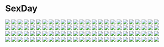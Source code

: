 # SexDay
![](https://konachan.com/image/e8cf5d14c4c6327370fb8b54e5670a98/Konachan.com%20-%2094110%20houraisan_kaguya%20organ_derwald%20touhou.jpg)
![](https://konachan.com/image/2870eb4184e92527c86039ab4cf195d5/Konachan.com%20-%20171662%20animal%20animal_ears%20armor%20blush%20brown_eyes%20gray_hair%20long_hair%20original%20pixiv_fantasia%20stregoicavar%20sword%20tail%20tentacles%20thighhighs%20weapon.jpg)
![](https://konachan.com/image/f05e8597ea11635e06be7b453b11791f/Konachan.com%20-%20164902%20animal%20blonde_hair%20butterfly%20dress%20kaime%20yoshino_ryou.jpg)
![](https://konachan.com/image/0ae755969737f9700c08af0b5d003b81/Konachan.com%20-%2096443%202girls%20blush%20breast_grab%20breasts%20brown_eyes%20brown_hair%20censored%20cleavage%20japanese_clothes%20sameda_koban%20twintails.jpg)
![](https://konachan.com/jpeg/138545378a960014b2c7ca62e35a52e6/Konachan.com%20-%20149149%20black_hair%20chuning_lover%20game_cg%20koso%20kurosu_kanade%20sugar_house.jpg)
![](https://konachan.com/image/51a7be9678145686ce04deef2677d9ca/Konachan.com%20-%2085545%20aragaki_ayase%20blush%20breasts%20cum%20karakasamatsu_toogo%20kousaka_kirino%20nipples%20ore_no_imouto_ga_konna_ni_kawaii_wake_ga_nai%20penis%20pussy%20sex%20spread_legs.jpg)
![](https://konachan.com/image/b96f748fc7c4c2621d6912c3c8a8a804/Konachan.com%20-%20179821%202girls%20barefoot%20black_hair%20blonde_hair%20blood%20cross%20dress%20long_hair%20necklace%20original%20petals%20pixiv_fantasia%20rain%20short_hair%20sword%20tuzki%20water%20weapon.jpg)
![](https://konachan.com/jpeg/237fd708a74b92b528a3e114ef8e9d0b/Konachan.com%20-%20190810%202girls%20game_cg%20glasses%20koutaro%20mukou_aoi_%28tropical_vacation%29%20swimsuit%20tagme%20tokoro_koran%20tropical_vacation%20twinkle.jpg)
![](https://konachan.com/jpeg/36385cec1cabbe80c0b88b8c69a8b07d/Konachan.com%20-%20215233%20animal%20bird%20blush%20boots%20bow%20breasts%20catgirl%20cleavage%20clouds%20food%20glasses%20gloves%20grass%20group%20kneehighs%20original%20restia%20scarf%20skirt%20sky%20tail%20tree.jpg)
![](https://konachan.com/image/49f44d362bb78b6cbafe12fb8c49dabe/Konachan.com%20-%20269974%202girls%20aliasing%20ass%20barefoot%20blue_eyes%20chain%20clouds%20honkai_impact%20kallen_kaslana%20long_hair%20mask%20misako%20pink_hair%20sky%20thighhighs%20white_hair.jpg)
![](https://konachan.com/image/b47dc7640d7f23dc754b6a65d8ec5db9/Konachan.com%20-%20160007%202girls%20armor%20blood%20breasts%20chain%20cleavage%20collar%20crown%20flowers%20gloves%20hc%20long_hair%20navel%20petals%20pink_hair%20ponytail%20shorts%20sword%20vocaloid%20weapon.jpg)
![](https://konachan.com/image/2f48506027d97c16f0e49dfdea485982/Konachan.com%20-%2038664%20amaduyu_tatsuki%20animal%20brown_eyes%20cat%20colorful_dot%20gun%20monster_hunter%20red_hair%20short_hair%20skintight%20skirt%20thighhighs%20weapon.jpg)
![](https://konachan.com/image/7f920dfa269156fae9a70ad9674109fa/Konachan.com%20-%2081054%20amami_haruka%20animal%20bird%20blush%20butterfly%20fan%20frog%20headphones%20idolmaster%20japanese_clothes%20natsu%20petals.jpg)
![](https://konachan.com/jpeg/4c1d363ee904dc5f62137100808c7e6c/Konachan.com%20-%20179172%20black_hair%20breasts%20censored%20front_wing%20game_cg%20innocent_girl%20long_hair%20nanaca_mai%20nipples%20purple_eyes%20pussy%20spread_legs%20thighhighs%20underwear.jpg)
![](https://konachan.com/jpeg/c3c9318ddfc1b36d9d6192822d025469/Konachan.com%20-%20271938%20bike_shorts%20computer%20dark%20drink%20food%20glasses%20green_hair%20headband%20long_hair%20natsuki_teru%20shorts%20signed%20vocaloid%20voiceroid%20yellow_eyes%20yukata.jpg)
![](https://konachan.com/image/ad7f22ee092a2ec0114e32fea2127620/Konachan.com%20-%2011310%20tagme.jpg)
![](https://konachan.com/image/ba5b2a18f87df715c6b2e3c848f6ddf5/Konachan.com%20-%2027834%20hinamori_amu%20hotori_tadase%20peach-pit%20pink_hair%20shugo_chara%20tsukiyomi_ikuto%20yellow_eyes.jpg)
![](https://konachan.com/jpeg/2860b2647818c0a105187d624a38d761/Konachan.com%20-%20235798%20aircraft%20gloves%20gray_hair%20hat%20original%20pantyhose%20short_hair%20skirt%20tokihama_jirou%20watermark.jpg)
![](https://konachan.com/jpeg/fa394db110309946902d09fc48664c04/Konachan.com%20-%20220020%20akame_%28akamiru%29%20blush%20brown_hair%20katou_megumi%20ponytail%20saenai_heroine_no_sodatekata%20school_uniform%20yellow_eyes.jpg)
![](https://konachan.com/jpeg/236d09a2eb8e75cbedd0ec09c9dbf907/Konachan.com%20-%20252136%202girls%20aqua_eyes%20black_eyes%20black_hair%20blonde_hair%20chito%20genya67%20gloves%20hat%20hoodie%20long_hair%20military%20shoujo_shuumatsu_ryoukou%20snow%20winter%20yuuri.jpg)
![](https://konachan.com/jpeg/2eafd878740e6d50382e707fd2d4e5e7/Konachan.com%20-%2056244%20breasts%20garter_belt%20misakura_nankotsu%20panties%20scan%20underwear.jpg)
![](https://konachan.com/jpeg/2c04c48673e4c6cdd0fcdf9568e77211/Konachan.com%20-%20302032%20censored%20condom%20cum%20nohito%20original%20pubic_hair%20pussy%20school_uniform%20sex.jpg)
![](https://konachan.com/jpeg/edd264398564f239900a4b7455a69648/Konachan.com%20-%20303716%20bed%20blush%20bra%20breasts%20brown_eyes%20brown_hair%20censored%20cube%20fingering%20game_cg%20kantoku%20kneehighs%20long_hair%20nipples%20open_shirt%20panty_pull%20pussy%20underwear.jpg)
![](https://konachan.com/jpeg/4e69826ba8128a1acf30adb7200ca579/Konachan.com%20-%20297500%20azur_lane%20bikini%20breasts%20choker%20cleavage%20elbow_gloves%20gloves%20gray%20headband%20navel%20painteen%20red_eyes%20short_hair%20signed%20swimsuit%20white_hair.jpg)
![](https://konachan.com/image/2c8a3544516cea9f34496050475c08bb/Konachan.com%20-%2071064%20animal%20black_hair%20book%20dress%20flowers%20food%20fruit%20goth-loli%20green_eyes%20headdress%20lolita_fashion%20long_hair%20original%20ribbons%20simosi%20wink.jpg)
![](https://konachan.com/jpeg/4240cf5cf5fa45e697e4684debcbb966/Konachan.com%20-%20141794%20momo_bako%20original%20rojiko.jpg)
![](https://konachan.com/jpeg/24acebc735d024d9cca524808c1a3275/Konachan.com%20-%20306729%20animal_ears%20aqua_eyes%20arknights%20building%20city%20clouds%20f_%28milfaaaaa%29%20garter_belt%20gloves%20long_hair%20no_bra%20scar%20shorts%20sky%20sword%20tail%20weapon%20white_hair.jpg)
![](https://konachan.com/jpeg/7bd00b0a61a79ff35096df1749a85d1d/Konachan.com%20-%2097366%203rd_eye%20blonde_hair%20bloody_rondo%20censored%20dress%20game_cg%20long_hair%20makita_maki%20penis%20red_eyes%20school_uniform%20sex%20skirt%20skirt_lift%20twintails.jpg)
![](https://konachan.com/image/2f0a2425b721c1a69681cd94311db047/Konachan.com%20-%20195092%20ass%20black_hair%20blue_eyes%20brown_eyes%20brown_hair%20cameltoe%20fang%20fujima_takuya%20group%20hug%20loli%20nipples%20panties%20striped_panties%20underwear%20white_hair.jpg)
![](https://konachan.com/image/4347d8d01a2aada338f813ba7640ead8/Konachan.com%20-%2086329%20jigen_daisuke%20lupin_iii.jpg)
![](https://konachan.com/image/4fdb75d47d418040b52e6e6c6a23bf62/Konachan.com%20-%20292633%20katana%20kimetsu_no_yaiba%20long_hair%20sword%20tsuyuri_kanao%20vardan%20weapon.jpg)
![](https://konachan.com/image/f64261c975fc894c7dc9c95bb772e77b/Konachan.com%20-%20140074%20green_eyes%20red_hair%20tagme%20yukiguni_samui.jpg)
![](https://konachan.com/jpeg/08bf29089f0f9bccc935299c7145ed46/Konachan.com%20-%20281758%20animal%20anthropomorphism%20bird%20brown_hair%20girls_frontline%20hoodie%20long_hair%20pantyhose%20scar%20scenic%20silence_girl%20skirt%20sky%20waifu2x%20yellow_eyes.jpg)
![](https://konachan.com/image/4e2e0ea337ec50483565c2c537245a1e/Konachan.com%20-%2081426%20building%20city%20landscape%20mugon%20night%20original%20robot%20scenic%20tree%20water.jpg)
![](https://konachan.com/image/c7627d64d3df2f223004599c5f77f847/Konachan.com%20-%2071147%20hatsune_miku%20twintails%20vocaloid.jpg)
![](https://konachan.com/jpeg/386f1f2350336478b7489986e6e411ff/Konachan.com%20-%20157700%20blue_eyes%20dragon%20japanese_clothes%20katana%20original%20red_hair%20so-bin%20sword%20weapon.jpg)
![](https://konachan.com/image/0b8d8c9498e3ab34d5f21bf288716fac/Konachan.com%20-%2020996%20elfen_lied%20lucy_%28elfen_lied%29%20pink.jpg)
![](https://konachan.com/image/4f574d26a31c1fd6bada2ea458a2231f/Konachan.com%20-%2018881%202000%20apron%20blue_eyes%20blue_hair%20blush%20bow%20braids%20dress%20gayarou%20glasses%20long_hair%20maid%20me%20os-tan%20ribbons%20short_hair%20skirt%20swimsuit%20tie%20windows%20xp.jpg)
![](https://konachan.com/image/8996f86c7c0e48b88fee15bed65c4559/Konachan.com%20-%20289287%20bow%20choker%20close%20feathers%20kaname_madoka%20long_hair%20mahou_shoujo_madoka_magica%20no_bra%20orange_eyes%20pink_hair%20twintails%20ultimate_madoka%20xleontan.jpg)
![](https://konachan.com/jpeg/c013967adbef179118c8c9a5693fe33c/Konachan.com%20-%20181224%20blonde_hair%20blue_eyes%20breasts%20censored%20effordom_soft%20game_cg%20long_hair%20nipples%20open_shirt%20sara_tefal%20school_uniform%20sex%20skirt%20thighhighs%20yuuki_hagure.jpg)
![](https://konachan.com/image/d34805cb0811d4b615facc10ffde9533/Konachan.com%20-%20113787%20aqua_eyes%20aqua_hair%20hatsune_miku%20long_hair%20moon%20night%20saimon%20vocaloid.jpg)
![](https://konachan.com/jpeg/de8df0a217bc8c3b663fbe6a04974e76/Konachan.com%20-%20243569%20kurosawa_dia%20love_live%21_school_idol_project%20love_live%21_sunshine%21%21%20matsuura_kanan%20tagme_%28artist%29.jpg)
![](https://konachan.com/image/9bb4f22e920d3aa68b6f602d29dcd994/Konachan.com%20-%2052726%20blonde_hair%20chobits%20dress%20freya%20yellow_eyes.jpg)
![](https://konachan.com/image/7868e6b8f804c8452d1b666d73db4c12/Konachan.com%20-%2093455%20alice_margatroid%20blonde_hair%20blue_eyes%20bow%20doll%20dress%20mage%20pikazo%20shanghai_doll%20touhou%20yellow_eyes.jpg)
![](https://konachan.com/jpeg/0006cdf5965e3ee34013aa8d0f0d8a92/Konachan.com%20-%20243592%202girls%20aqua_eyes%20bow%20clouds%20elbow_gloves%20gloves%20headphones%20kneehighs%20microphone%20navel%20orange_hair%20ponytail%20short_hair%20skirt%20sky%20yellow_eyes.jpg)
![](https://konachan.com/image/25989950942cad54979f53d27ab9e309/Konachan.com%20-%2099205%20black_eyes%20black_hair%20hat%20long_hair.jpg)
![](https://konachan.com/jpeg/ceb930027afe3f514782597907700553/Konachan.com%20-%20253228%20bed%20blonde_hair%20blush%20breasts%20dress%20flowers%20game_cg%20harukaze_soft%20lucia_of_end%20nipples%20oozora_itsuki%20red_eyes%20ribbons%20rose%20short_hair%20wedding_attire.jpg)
![](https://konachan.com/image/2fdfa4a37f68b50a50dd7c0c64be96c7/Konachan.com%20-%20269749%20animal_ears%20blonde_hair%20blush%20braids%20breast_grab%20breasts%20foxgirl%20headdress%20highschool_dxd%20long_hair%20miko%20multiple_tails%20nipples%20shibayuki%20tail%20topless.jpg)
![](https://konachan.com/image/1f0480373b1bf0da9cabc4928da5ca2c/Konachan.com%20-%2019572%20jinki_extend%20tsuzaki_aoba.jpg)
![](https://konachan.com/image/f3f28c2f22bdba41e3be8a236b885c30/Konachan.com%20-%2039504%20black_hair%20black_rock_shooter%20blue_eyes%20bra%20cape%20cross%20kuroi_mato%20long_hair%20sword%20underwear%20weapon.jpg)
![](https://konachan.com/jpeg/b3a47fb84cf7c7de6697ae7ebe0c4c9b/Konachan.com%20-%2056176%20alicia_melchiott%20close%20transparent%20valkyria_chronicles%20vector.jpg)
![](https://konachan.com/image/9f08301b9758d1a1c5c2e4e74ace058e/Konachan.com%20-%20201585%20anthropomorphism%20ass%20boots%20brown_eyes%20brown_hair%20clouds%20headdress%20kneehighs%20naked_shirt%20ribbons%20school_uniform%20see_through%20short_hair%20sky%20underboob.jpg)
![](https://konachan.com/image/646c8611d3b17ad64a9da446db04e8cd/Konachan.com%20-%20183898%20black_hair%20long_hair%20original%20panties%20pantyhose%20peragura%20red_eyes%20school_uniform%20skirt%20underwear.jpg)
![](https://konachan.com/jpeg/73e72cfa09ae594ce0d9fcf1027decbf/Konachan.com%20-%20237339%202girls%20aqua_eyes%20armor%20ass%20blush%20braids%20breasts%20cameltoe%20chain%20glasses%20headphones%20horns%20long_hair%20thighhighs%20twintails%20waifu2x%20weapon%20white_hair%20wink.jpg)
![](https://konachan.com/jpeg/cffaa60826e49e9704eb555caf06bb46/Konachan.com%20-%20135063%20celaeno_a_pnakotus%20clouds%20game_cg%20kouyoku_no_soleil_-vii%E2%80%99s_world-%20sky%20skyfish%20wings%20yukie.jpg)
![](https://konachan.com/image/879dcb5144a71c4cb887393cd9b5373f/Konachan.com%20-%20234570%20blood%20group%20knife%20madotsuki%20male%20monoe%20monoko%20poniko%20sekomumasada_sensei%20yume_nikki.jpg)
![](https://konachan.com/jpeg/95f72fd77206353879669e0040a2927d/Konachan.com%20-%20240338%20black_hair%20brown_eyes%20drink%20genderswap%20glasses%20green_eyes%20hat%20hoodie%20kakyouin_noriaki%20kuujou_joutarou%20long_hair%20male%20necklace%20red_hair.jpg)
![](https://konachan.com/image/43e2a7c1360b297a930e9611d972bd2c/Konachan.com%20-%20221517%20anthropomorphism%20blush%20breasts%20flat_chest%20group%20kanamura_will%20kantai_collection%20navel%20nipples%20nude%20pussy%20uncensored%20urakaze_%28kancolle%29.jpg)
![](https://konachan.com/image/33b1bfa7c88c7508034c77b15d16f15f/Konachan.com%20-%2027071%20brown_eyes%20brown_hair%20clannad%20furukawa_nagisa%20key%20logo%20school_uniform%20short_hair%20zoom_layer.jpg)
![](https://konachan.com/image/acb6333e5fb7ed80606bcac5b9a02386/Konachan.com%20-%205703%20blonde_hair%20bow%20tagme.jpg)
![](https://konachan.com/image/264368ca997a6fe7ff234aed859f3bae/Konachan.com%20-%20102556%20bow%20brown_hair%20bryanth%20cape%20long_hair%20red_eyes%20reiuji_utsuho%20touhou%20weapon%20wings.jpg)
![](https://konachan.com/jpeg/b6d752a4917d1d86f793c92dab49404c/Konachan.com%20-%2049257%20bleach%20kuchiki_rukia.jpg)
![](https://konachan.com/image/136676b7f58724cef8f9d5e17883eb6f/Konachan.com%20-%20151325%20aircraft%20asibez%20city%20girls_und_panzer%20mecha%20nishizumi_miho.jpg)
![](https://konachan.com/image/10db20f6bc29172d7312da2fedd0cc5e/Konachan.com%20-%2077121%20suzumiya_haruhi%20suzumiya_haruhi_no_yuutsu%20vector%20watermark.jpg)
![](https://konachan.com/image/33b96c0e39c407556bf1802795c484af/Konachan.com%20-%2023184%20final_fantasy%20final_fantasy_xii%20mateus.jpg)
![](https://konachan.com/image/3cb6a22201d935c32e59d827b5ee470e/Konachan.com%20-%20231002%2040010prototype%20bakemonogatari%20blonde_hair%20cropped%20dress%20loli%20long_hair%20nipple_slip%20nipples%20oshino_shinobu%20sideboob%20summer_dress%20yellow_eyes.jpg)
![](https://konachan.com/image/14ae7a744b19ccfcdb8b454235f72e4a/Konachan.com%20-%2038398%20panties%20tagme%20underwear%20white.jpg)
![](https://konachan.com/jpeg/4260675add8762f412a4710e61967e58/Konachan.com%20-%20120636%20bicolored_eyes%20blue_hair%20blush%20nopan%20sayori%20scan%20short_hair%20skirt%20tatara_kogasa%20touhou%20umbrella%20water.jpg)
![](https://konachan.com/image/dc80ebaef7ea2ac167732008af471f11/Konachan.com%20-%2048785%20gray%20k-on%21%20tainaka_ritsu.jpg)
![](https://konachan.com/image/0a072091e1b3af6a77220c5121bc7b06/Konachan.com%20-%2092082%20aqua_eyes%20aqua_hair%20beek%20breasts%20cleavage%20flowers%20hatsune_miku%20japanese_clothes%20kimono%20vocaloid.jpg)
![](https://konachan.com/image/bbcf955012ebcdbc61c9de593b148970/Konachan.com%20-%20293339%202girls%20animal_ears%20aruma_jiki%20ass%20bikini%20breasts%20catgirl%20censored%20final_fantasy%20final_fantasy_xiv%20miqo%27te%20nipples%20pussy%20swimsuit.jpg)
![](https://konachan.com/jpeg/4c0f70a44d67451efb2d1f4816ff2e8e/Konachan.com%20-%20221888%20armor%20breasts%20clouds%20fate_%28series%29%20gloves%20mash_kyrielight%20pink_hair%20purple_eyes%20short_hair%20sky%20stars%20stockings%20thighhighs%20toshi%20underboob%20waifu2x.jpg)
![](https://konachan.com/image/3e1881429c850ee11d9d9f8a191b01f1/Konachan.com%20-%2097697%20blonde_hair%20brown_eyes%20hinata_terrace%20kajiwara_hina%20long_hair%20marui%20twintails.jpg)
![](https://konachan.com/image/5dadb72bd27fff7cbb9131aaa5fafc4d/Konachan.com%20-%2069009%20barefoot%20blue_eyes%20hiiragi_kagami%20lucky_star%20nude%20purple_hair%20twintails.jpg)
![](https://konachan.com/image/9d0b21ac7b3d448a4c56cfdd702442a3/Konachan.com%20-%20260608%202girls%20apple228%20aqua_eyes%20blonde_hair%20blush%20bow%20dress%20flowers%20goth-loli%20green_eyes%20hat%20kafuu_chino%20kirima_sharo%20loli%20long_hair%20petals%20rose%20short_hair.jpg)
![](https://konachan.com/jpeg/dc5cd5fe091903496478f8b995e096ec/Konachan.com%20-%20304392%20black_hair%20blush%20chitanda_eru%20green_eyes%20hug%20hyouka%20long_hair%20male%20mery_%28apfl0515%29%20oreki_houtarou%20purple_eyes%20school_uniform%20short_hair%20skirt%20white.jpg)
![](https://konachan.com/image/e72a2ba034867e44851675f5827bc221/Konachan.com%20-%20265558%20emilia_%28re%3Azero%29%20puck%20re%3Azero_kara_hajimeru_isekai_seikatsu%20swd3e2%20third-party_edit.jpg)
![](https://konachan.com/image/7d76e366081e079a1d9be6a685be6c70/Konachan.com%20-%2024840%20aqua_hair%20ark%20breasts%20cleavage%20cosplay%20darkstalkers%20morrigan_aensland%20petals%20stockings%20vampire_savior.jpg)
![](https://konachan.com/image/48ec7b01556cf6bbd295d8234368d6cd/Konachan.com%20-%205824%20clamp%20fay_d_flourite%20tsubasa_reservoir_chronicle.jpg)
![](https://konachan.com/image/6bcda7dea0ed0f5a36c66b1f4f3f43dd/Konachan.com%20-%20258335%202girls%20ayano_keiko%20braids%20brown_eyes%20brown_hair%20gloves%20long_hair%20microphone%20scan%20sword_art_online%20tagme_%28artist%29%20twintails%20yuuki_asuna.jpg)
![](https://konachan.com/image/aa77d37eb222b9820b70a693d1d5f745/Konachan.com%20-%2011099%20akamatsu_ken%20mahou_sensei_negima%20sakurazaki_setsuna%20wings.jpg)
![](https://konachan.com/jpeg/3c4d082cb5488c8a3b40d04e31d6192e/Konachan.com%20-%20159131%20armor%20bed%20cameltoe%20eushully%20game_cg%20gloves%20hatozuki_tsumiki%20lacrille_seicrass%20madou_koukaku%20panties%20pointed_ears%20underwear%20wet%20white_hair.jpg)
![](https://konachan.com/image/83767e20108e1cd74913a387eb2792b5/Konachan.com%20-%20217273%20anthropomorphism%20blue_eyes%20breasts%20brown_hair%20cleavage%20headband%20japanese_clothes%20kongou_%28kancolle%29%20long_hair%20miko%20obiwan%20skirt%20thighhighs.jpg)
![](https://konachan.com/image/2e2680ecb036776349876a9f38a39f52/Konachan.com%20-%20260830%20animal%20brown_eyes%20brown_hair%20cat%20clouds%20imo_bouya%20motorcycle%20original%20scenic%20school_uniform%20short_hair%20skirt%20sky%20water.jpg)
![](https://konachan.com/image/9b7ac08af1db510207a52f338415e9c6/Konachan.com%20-%20103905%20blush%20god_eater%20god_eater_burst%20panties%20real_xxiii%20thighhighs%20underwear.jpg)
![](https://konachan.com/image/179e56e95fc862015ede2854098a1e23/Konachan.com%20-%2096102%20all_male%20blue_hair%20cake%20food%20kaito%20male%20pocky%20purple_eyes%20short_hair%20vocaloid.jpg)
![](https://konachan.com/image/6271f867e267938c19013ac157b0cfc8/Konachan.com%20-%2029780%20animal_ears%20apple%20brown_hair%20fang%20food%20fruit%20horo%20long_hair%20ookami_to_koushinryou%20scan%20wolfgirl.jpg)
![](https://konachan.com/image/51b81158e002df5891b6a07ac7142448/Konachan.com%20-%2085230%20black_hair%20blood_%28anime%29%20flowers%20haji%20katana%20orange_eyes%20otonashi_saya%20rose%20school_uniform%20short_hair%20sword%20weapon.jpg)
![](https://konachan.com/jpeg/65c33a8ced74495fd96564f1f3c81a24/Konachan.com%20-%20252532%20aqua_eyes%20book%20bow%20breasts%20ichinose_honami_%28elite%29%20kneehighs%20long_hair%20pink_hair%20scan%20school_uniform%20skirt%20tomose_shunsaku.jpg)
![](https://konachan.com/image/44ee54d524564bcd436cb5db8a0e0ab9/Konachan.com%20-%2039319%20ef%20minori%20shindou_kei.jpg)
![](https://konachan.com/image/e193740d981505dfe9693a7871d2607c/Konachan.com%20-%20107610%20hatsune_miku%20ilmkilt%20vocaloid.jpg)
![](https://konachan.com/image/8e5e3cdd4af949db6eebed2037e4793d/Konachan.com%20-%2023469%20amano_kozue%20aria%20clouds%20hat%20mizunashi_akari%20sky%20uniform.jpg)
![](https://konachan.com/jpeg/596fbb0faa5630db581b8bc2e9758173/Konachan.com%20-%20123360%20black_eyes%20black_hair%20blue_eyes%20brown_hair%20dress%20game_cg%20gloves%20guitar%20hat%20instrument%20long_hair%20male%20short_hair%20skirt%20touma_kazusa%20white_album_2.jpg)
![](https://konachan.com/image/61c0530c3abd1a06e8a637594c75aa8b/Konachan.com%20-%20276041%20blonde_hair%20green_eyes%20hc%20jpeg_artifacts%20long_hair%20mechagirl%20original%20sword%20weapon%20wings.jpg)
![](https://konachan.com/image/ba25cda7ec74a4c4800dce0ae2c67306/Konachan.com%20-%2090465%20bow%20headband%20katana%20konpaku_youmu%20myon%20red_eyes%20short_hair%20side_b%20sword%20touhou%20weapon%20white_hair.jpg)
![](https://konachan.com/image/8992f1bc2cee0682b6fed8fb7dd6598e/Konachan.com%20-%2031828%20black_hair%20blonde_hair%20blue_eyes%20favorite%20game_cg%20happy_margaret%21%20kitanoji_nozomi%20kokonoka%20long_hair%20minahase_karin%20school_uniform.jpg)
![](https://konachan.com/jpeg/7eb8897643a053bd685c2b821a88b836/Konachan.com%20-%20291075%20bicolored_eyes%20fan%20fireworks%20green_hair%20hayashi_kewi%20idolmaster%20idolmaster_cinderella_girls%20japanese_clothes%20short_hair%20takagaki_kaede%20yukata.jpg)
![](https://konachan.com/image/22efbf4f127d07414b75a792fbc1f92e/Konachan.com%20-%2040368%20animal_ears%20catgirl%20mogami_rio%20skirt%20tail.jpg)
![](https://konachan.com/jpeg/846c398d5b71b7e7c209874923137415/Konachan.com%20-%20203423%20anthropomorphism%20bikini%20breasts%20cleavage%20clouds%20group%20hat%20headband%20kantai_collection%20long_hair%20navel%20short_hair%20shorts%20swimsuit%20tree%20wink.jpg)
![](https://konachan.com/image/8e5f6f362401353599475b863cd79d6c/Konachan.com%20-%20127018%20agi_%28holic2007%29%20flowers%20long_hair%20mizki%20orange_eyes%20purple_hair%20vocaloid%20white.jpg)
